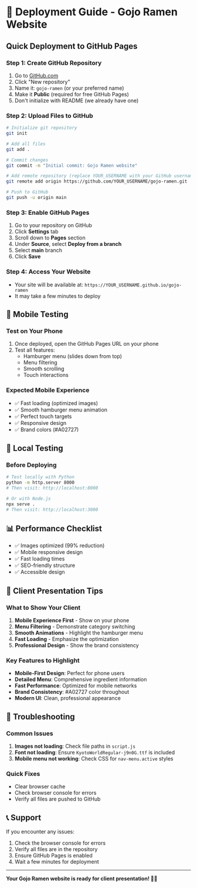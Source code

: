 # 🚀 Deployment Guide - Gojo Ramen Website

## Quick Deployment to GitHub Pages

### Step 1: Create GitHub Repository
1. Go to [GitHub.com](https://github.com)
2. Click "New repository"
3. Name it: `gojo-ramen` (or your preferred name)
4. Make it **Public** (required for free GitHub Pages)
5. Don't initialize with README (we already have one)

### Step 2: Upload Files to GitHub
```bash
# Initialize git repository
git init

# Add all files
git add .

# Commit changes
git commit -m "Initial commit: Gojo Ramen website"

# Add remote repository (replace YOUR_USERNAME with your GitHub username)
git remote add origin https://github.com/YOUR_USERNAME/gojo-ramen.git

# Push to GitHub
git push -u origin main
```

### Step 3: Enable GitHub Pages
1. Go to your repository on GitHub
2. Click **Settings** tab
3. Scroll down to **Pages** section
4. Under **Source**, select **Deploy from a branch**
5. Select **main** branch
6. Click **Save**

### Step 4: Access Your Website
- Your site will be available at: `https://YOUR_USERNAME.github.io/gojo-ramen`
- It may take a few minutes to deploy

## 📱 Mobile Testing

### Test on Your Phone
1. Once deployed, open the GitHub Pages URL on your phone
2. Test all features:
   - Hamburger menu (slides down from top)
   - Menu filtering
   - Smooth scrolling
   - Touch interactions

### Expected Mobile Experience
- ✅ Fast loading (optimized images)
- ✅ Smooth hamburger menu animation
- ✅ Perfect touch targets
- ✅ Responsive design
- ✅ Brand colors (#A02727)

## 🔧 Local Testing

### Before Deploying
```bash
# Test locally with Python
python -m http.server 8000
# Then visit: http://localhost:8000

# Or with Node.js
npx serve .
# Then visit: http://localhost:3000
```

## 📊 Performance Checklist

- ✅ Images optimized (99% reduction)
- ✅ Mobile responsive design
- ✅ Fast loading times
- ✅ SEO-friendly structure
- ✅ Accessible design

## 🎯 Client Presentation Tips

### What to Show Your Client
1. **Mobile Experience First** - Show on your phone
2. **Menu Filtering** - Demonstrate category switching
3. **Smooth Animations** - Highlight the hamburger menu
4. **Fast Loading** - Emphasize the optimization
5. **Professional Design** - Show the brand consistency

### Key Features to Highlight
- **Mobile-First Design**: Perfect for phone users
- **Detailed Menu**: Comprehensive ingredient information
- **Fast Performance**: Optimized for mobile networks
- **Brand Consistency**: #A02727 color throughout
- **Modern UI**: Clean, professional appearance

## 🐛 Troubleshooting

### Common Issues
1. **Images not loading**: Check file paths in `script.js`
2. **Font not loading**: Ensure `KyotoWorldRegular-j9n0G.ttf` is included
3. **Mobile menu not working**: Check CSS for `nav-menu.active` styles

### Quick Fixes
- Clear browser cache
- Check browser console for errors
- Verify all files are pushed to GitHub

## 📞 Support

If you encounter any issues:
1. Check the browser console for errors
2. Verify all files are in the repository
3. Ensure GitHub Pages is enabled
4. Wait a few minutes for deployment

---

**Your Gojo Ramen website is ready for client presentation! 🍜✨** 